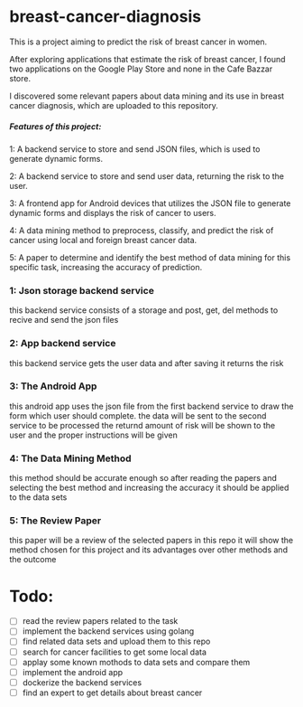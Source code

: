 # breast-cancer-diagnosis

This is a project aiming to predict the risk of breast cancer in women.

After exploring applications that estimate the risk of breast cancer, I found two applications on the Google Play Store and none in the Cafe Bazzar store.

I discovered some relevant papers about data mining and its use in breast cancer diagnosis, which are uploaded to this repository.

##### Features of this project:
1: A backend service to store and send JSON files, which is used to generate dynamic forms.

2: A backend service to store and send user data, returning the risk to the user.

3: A frontend app for Android devices that utilizes the JSON file to generate dynamic forms and displays the risk of cancer to users.

4: A data mining method to preprocess, classify, and predict the risk of cancer using local and foreign breast cancer data.

5: A paper to determine and identify the best method of data mining for this specific task, increasing the accuracy of prediction.

### 1: Json storage backend service

this backend service consists of a storage and post, get, del methods to recive and send the json files

### 2: App backend service

this backend service gets the user data and after saving it returns the risk

### 3: The Android App

this android app uses the json file from the first backend service to draw the form which user should complete. the data will be sent to the second service to be processed the returnd amount of risk will be shown to the user and the proper instructions will be given

### 4: The Data Mining Method

this method should be accurate enough so after reading the papers and selecting the best method and increasing the accuracy it should be applied to the data sets

### 5: The Review Paper

this paper will be a review of the selected papers in this repo it will show the method chosen for this project and its advantages over other methods and the outcome


# Todo:
- [ ] read the review papers related to the task
- [ ] implement the backend services using golang 
- [ ] find related data sets and upload them to this repo
- [ ] search for cancer facilities to get some local data
- [ ] applay some known mothods to data sets and compare them
- [ ] implement the android app
- [ ] dockerize the backend services
- [ ] find an expert to get details about breast cancer
